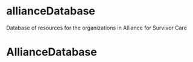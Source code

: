 # allianceDatabase
Database of resources for the organizations in Alliance for Survivor Care
# AllianceDatabase
